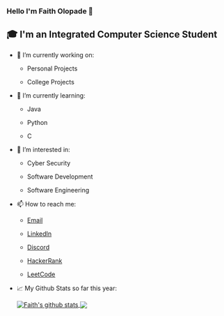 ### Hello I'm Faith Olopade 👋
## 🎓 I'm an Integrated Computer Science Student

- 🔭 I’m currently working on:

  - Personal Projects
  
  - College Projects
  
- 🌱 I’m currently learning: 

  - Java
  
  - Python
  
  - C
  
- 🤔 I’m interested in: 

  - Cyber Security
  
  - Software Development
  
  - Software Engineering
  
- 📫 How to reach me:

  - [Email](mailto:olopadef@tcd.ie)

  - [LinkedIn](https://www.linkedin.com/in/faitholopade)

  - [Discord](https://discord.gg/rZuunpWU)
  
  - [HackerRank](https://www.hackerrank.com/olopadef?hr_r=1)
  
  - [LeetCode](https://leetcode.com/faitholopade/)
  
  
- 📈 My Github Stats so far this year:

  <a href="https://github.com/faitholopade">
   <img align="center" src="https://github-readme-stats-git-masterrstaa-rickstaa.vercel.app/api?username=faitholopade&show_icons=true&theme=light&line_height=40" alt="Faith's github stats"/>
  </a>

  <a href="https://github.com/faitholopade">
    <img align="center" src="https://github-readme-stats.vercel.app/api/top-langs/?username=faitholopade&theme=light&hide_langs_below=1" />
  </a>

<!--
**faitholopade/faitholopade** is a ✨ _special_ ✨ repository because its `README.md` (this file) appears on your GitHub profile.

Here are some ideas to get you started:

- 🔭 I’m currently working on My Own Projects
- 🌱 I’m currently learning Java
- 👯 I’m looking to collaborate on ...
- 🤔 I’m looking for help with ...
- 💬 Ask me about ...
- 📫 How to reach me: 
<a href="mailto:olopadef@tcd.ie?"><img src="https://img.shields.io/badge/gmail-%23DD0031.svg?&style=for-the-badge&logo=gmail&logoColor=white"/></a>
- 😄 Pronouns: ...
- ⚡ Fun fact: ...
-->
